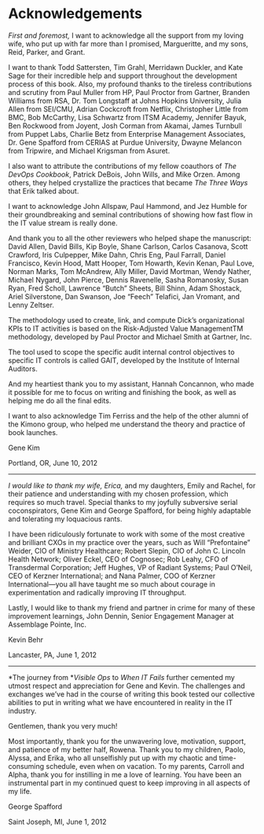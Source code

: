 # Acknowledgements

*First and foremost,* I want to acknowledge all the support from my loving wife, who put up with far more than I promised, Margueritte, and my sons, Reid, Parker, and Grant.

I want to thank Todd Sattersten, Tim Grahl, Merridawn Duckler, and Kate Sage for their incredible help and support throughout the development process of this book. Also, my profound thanks to the tireless contributions and scrutiny from Paul Muller from HP, Paul Proctor from Gartner, Branden Williams from RSA, Dr. Tom Longstaff at Johns Hopkins University, Julia Allen from SEI/CMU, Adrian Cockcroft from Netflix, Christopher Little from BMC, Bob McCarthy, Lisa Schwartz from ITSM Academy, Jennifer Bayuk, Ben Rockwood from Joyent, Josh Corman from Akamai, James Turnbull from Puppet Labs, Charlie Betz from Enterprise Management Associates, Dr. Gene Spafford from CERIAS at Purdue University, Dwayne Melancon from Tripwire, and Michael Krigsman from Asuret.

I also want to attribute the contributions of my fellow coauthors of *The DevOps Cookbook*, Patrick DeBois, John Wills, and Mike Orzen. Among others, they helped crystallize the practices that became *The Three Ways* that Erik talked about.

I want to acknowledge John Allspaw, Paul Hammond, and Jez Humble for their groundbreaking and seminal contributions of showing how fast flow in the IT value stream is really done.

And thank you to all the other reviewers who helped shape the manuscript: David Allen, David Bills, Kip Boyle, Shane Carlson, Carlos Casanova, Scott Crawford, Iris Culpepper, Mike Dahn, Chris Eng, Paul Farrall, Daniel Francisco, Kevin Hood, Matt Hooper, Tom Howarth, Kevin Kenan, Paul Love, Norman Marks, Tom McAndrew, Ally Miller, David Mortman, Wendy Nather, Michael Nygard, John Pierce, Dennis Ravenelle, Sasha Romanosky, Susan Ryan, Fred Scholl, Lawrence “Butch” Sheets, Bill Shinn, Adam Shostack, Ariel Silverstone, Dan Swanson, Joe “Feech” Telafici, Jan Vromant, and Lenny Zeltser.

The methodology used to create, link, and compute Dick’s organizational KPIs to IT activities is based on the Risk-Adjusted Value ManagementTM methodology, developed by Paul Proctor and Michael Smith at Gartner, Inc.

The tool used to scope the specific audit internal control objectives to specific IT controls is called GAIT, developed by the Institute of Internal Auditors.

And my heartiest thank you to my assistant, Hannah Concannon, who made it possible for me to focus on writing and finishing the book, as well as helping me do all the final edits.

I want to also acknowledge Tim Ferriss and the help of the other alumni of the Kimono group, who helped me understand the theory and practice of book launches.

Gene Kim

Portland, OR, June 10, 2012

---

*I would like to thank my wife, Erica,* and my daughters, Emily and Rachel, for their patience and understanding with my chosen profession, which requires so much travel. Special thanks to my joyfully subversive serial coconspirators, Gene Kim and George Spafford, for being highly adaptable and tolerating my loquacious rants.

I have been ridiculously fortunate to work with some of the most creative and brilliant CXOs in my practice over the years, such as Will “Prefontaine” Weider, CIO of Ministry Healthcare; Robert Slepin, CIO of John C. Lincoln Health Network; Oliver Eckel, CEO of Cognosec; Rob Leahy, CFO of Transdermal Corporation; Jeff Hughes, VP of Radiant Systems; Paul O’Neil, CEO of Kerzner International; and Nana Palmer, COO of Kerzner International—you all have taught me so much about courage in experimentation and radically improving IT throughput.

Lastly, I would like to thank my friend and partner in crime for many of these improvement learnings, John Dennin, Senior Engagement Manager at Assemblage Pointe, Inc.

Kevin Behr

Lancaster, PA, June 1, 2012

---

*The journey from **Visible Ops* to *When *IT* Fails* further cemented my utmost respect and appreciation for Gene and Kevin. The challenges and exchanges we’ve had in the course of writing this book tested our collective abilities to put in writing what we have encountered in reality in the IT industry.

Gentlemen, thank you very much!

Most importantly, thank you for the unwavering love, motivation, support, and patience of my better half, Rowena. Thank you to my children, Paolo, Alyssa, and Erika, who all unselfishly put up with my chaotic and time-consuming schedule, even when on vacation. To my parents, Carroll and Alpha, thank you for instilling in me a love of learning. You have been an instrumental part in my continued quest to keep improving in all aspects of my life.

George Spafford

Saint Joseph, MI, June 1, 2012
